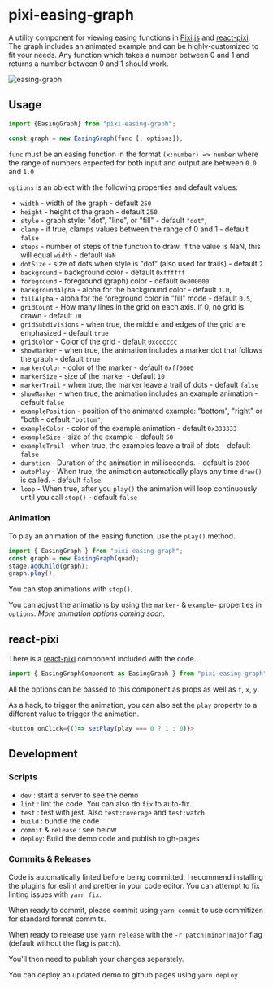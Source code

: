 # pixi-easing-graph

A utility component for viewing easing functions in [Pixi.js](https://github.com/pixijs/pixijs) and [react-pixi](https://github.com/inlet/react-pixi). The graph includes an animated example and can be highly-customized to fit your needs. Any function which takes a number between 0 and 1 and returns a number between 0 and 1 should work.

![easing-graph](https://user-images.githubusercontent.com/141928/205437278-2502105e-e92d-4eab-a110-613ac6a5ab9c.png)

## Usage

```js
import {EasingGraph} from "pixi-easing-graph";

const graph = new EasingGraph(func [, options]);
```

`func` must be an easing function in the format `(x:number) => number` where the range of numbers expected for both input and output are between `0.0` and `1.0`

`options` is an object with the following properties and default values:

- `width` - width of the graph - default `250`
- `height` - height of the graph - default `250`
- `style` - graph style: "dot", "line", or "fill" - default `"dot"`,
- `clamp` - if true, clamps values between the range of 0 and 1 - default `false`
- `steps` - number of steps of the function to draw. If the value is NaN, this will equal `width` - default `NaN`
- `dotSize` - size of dots when style is "dot" (also used for trails) - default `2`
- `background` - background color - default `0xffffff`
- `foreground` - foreground (graph) color - default `0x000000`
- `backgroundAlpha` - alpha for the background color - default `1.0`,
- `fillAlpha` - alpha for the foreground color in "fill" mode - default `0.5`,
- `gridCount` - How many lines in the grid on each axis. If 0, no grid is drawn - default `10`
- `gridSubdivisions` - when true, the middle and edges of the grid are emphasized - default `true`
- `gridColor` - Color of the grid - default `0xcccccc`
- `showMarker` - when true, the animation includes a marker dot that follows the graph - default `true`
- `markerColor` - color of the marker - default `0xff0000`
- `markerSize` - size of the marker - default `10`
- `markerTrail` - when true, the marker leave a trail of dots - default `false`
- `showMarker` - when true, the animation includes an example animation - default `false`
- `examplePosition` - position of the animated example: "bottom", "right" or "both - default `"bottom"`,
- `exampleColor` - color of the example animation - default `0x333333`
- `exampleSize` - size of the example - default `50`
- `exampleTrail` - when true, the examples leave a trail of dots - default `false`
- `duration` - Duration of the animation in milliseconds. - default is `2000`
- `autoPlay` - When true, the animation automatically plays any time `draw()` is called. - default `false`
- `loop` - When true, after you `play()` the animation will loop continuously until you call `stop()` - default `false`

### Animation

To play an animation of the easing function, use the `play()` method.

```js
import { EasingGraph } from "pixi-easing-graph";
const graph = new EasingGraph(quad);
stage.addChild(graph);
graph.play();
```

You can stop animations with `stop()`.

You can adjust the animations by using the `marker-` & `example-` properties in `options`. _More animation options coming soon._

## react-pixi

There is a [react-pixi](https://github.com/inlet/react-pixi) component included with the code.

```js
import { EasingGraphComponent as EasingGraph } from "pixi-easing-graph";
```

All the options can be passed to this component as props as well as `f`, `x`, `y`.

As a hack, to trigger the animation, you can also set the `play` property to a different value to trigger the animation.

```js
<button onClick={()=> setPlay(play === 0 ? 1 : 0)}>
```

## Development

### Scripts

- `dev` : start a server to see the demo
- `lint` : lint the code. You can also do `fix` to auto-fix.
- `test` : test with jest. Also `test:coverage` and `test:watch`
- `build` : bundle the code
- `commit` & `release` : see below
- `deploy`: Build the demo code and publish to gh-pages

### Commits & Releases

Code is automatically linted before being committed. I recommend installing the plugins for eslint and prettier in your code editor. You can attempt to fix linting issues with `yarn fix`.

When ready to commit, please commit using `yarn commit` to use commitizen for standard format commits.

When ready to release use `yarn release` with the `-r patch|minor|major` flag (default without the flag is `patch`).

You'll then need to publish your changes separately.

You can deploy an updated demo to github pages using `yarn deploy`
